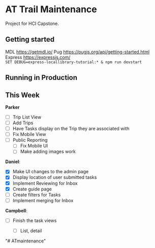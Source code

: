 # AT Trail Maintenance

Project for HCI Capstone.


## Getting started
MDL https://getmdl.io/
Pug https://pugjs.org/api/getting-started.html 
Express https://expressjs.com/  
`SET DEBUG=express-locallibrary-tutorial:* & npm run devstart`
## Running in Production


## This Week

**Parker**
- [ ] Trip List View
- [ ] Add Trips
- [ ] Have Tasks display on the Trip they are associated with
- [ ] Fix Mobile View
- [ ] Public Reporting
    - [ ] Fix Mobile UI
    - [ ] Make adding images work

**Daniel**:
- [x] Make UI changes to the admin page
- [x] Display location of user submitted tasks
- [x] Implement Reviewing for Inbox
- [x] Create guide page
- [ ] Create filters for Tasks
- [ ] Implement merging for Inbox

**Campbell**:
- [ ] Finish the task views
    - [ ] List, detail


"# ATmaintenance" 
